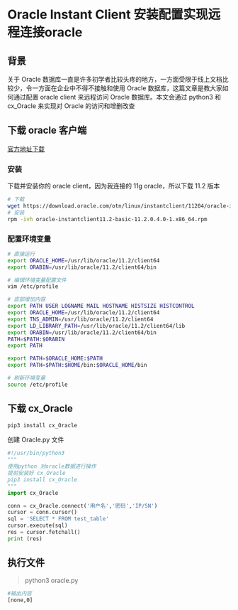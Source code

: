 # Oracle Instant Client 安装配置实现远程连接oracle


## 背景

关于 Oracle 数据库一直是许多初学者比较头疼的地方，一方面受限于线上文档比较少，令一方面在企业中不得不接触和使用 Oracle 数据库，这篇文章是教大家如何通过配置 oracle client 来远程访问 Oracle 数据库。本文会通过 python3 和 cx_Oracle 来实现对 Oracle 的访问和增删改查

## 下载 oracle 客户端

[官方地址下载](https://www.oracle.com/database/technologies/instant-client/linux-x86-64-downloads.html)

### 安装

下载并安装你的 oracle client，因为我连接的 11g oracle，所以下载 11.2 版本

```sh
# 下载
wget https://download.oracle.com/otn/linux/instantclient/11204/oracle-instantclient11.2-basic-11.2.0.4.0-1.x86_64.rpm
# 安装
rpm -ivh oracle-instantclient11.2-basic-11.2.0.4.0-1.x86_64.rpm
```

### 配置环境变量

```sh
# 直接运行
export ORACLE_HOME=/usr/lib/oracle/11.2/client64
export ORABIN=/usr/lib/oracle/11.2/client64/bin
```

```sh
# 编辑环境变量配置文件
vim /etc/profile
```

```sh
# 底部增加内容
export PATH USER LOGNAME MAIL HOSTNAME HISTSIZE HISTCONTROL
export ORACLE_HOME=/usr/lib/oracle/11.2/client64
export TNS_ADMIN=/usr/lib/oracle/11.2/client64
export LD_LIBRARY_PATH=/usr/lib/oracle/11.2/client64/lib
export ORABIN=/usr/lib/oracle/11.2/client64/bin
PATH=$PATH:$ORABIN
export PATH

export PATH=$ORACLE_HOME:$PATH
export PATH=$PATH:$HOME/bin:$ORACLE_HOME/bin
```

```sh
# 刷新环境变量
source /etc/profile
```

## 下载 cx_Oracle

```sh
pip3 install cx_Oracle
```

创建 Oracle.py 文件

```py
#!/usr/bin/python3
"""
使用python 对oracle数据进行操作
提前安装好 cx_Oracle
pip3 install cx_Oracle
"""
import cx_Oracle

conn = cx_Oracle.connect('用户名','密码','IP/SN')
cursor = conn.cursor()
sql = 'SELECT * FROM test_table'
cursor.execute(sql)
res = cursor.fetchall()
print (res)

```

## 执行文件

> python3 oracle.py

```sh
#输出内容
[none,0]
```

